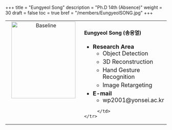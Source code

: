 +++
title = "Eungyeol Song"
description = "Ph.D 14th (Absence)"
weight = 30
draft = false
toc = true
bref = "/members/EungyeolSONG.jpg"
+++

<table>
    <tr>
       <td width="280" align="center" valign="top">
          <img alt="Baseline" width="200px" height="240" src="/members/EungyeolSONG.jpg">
       </td>
       <td>
            <h4>Eungyeol Song (송응열)</h4>
            <ul class="member_info">
                <li style="font-size: 18px"><b>Research Area</b>
                    <ul class="interest">
                        <li style="margin-bottom: 5px">Object Detection</li>
                        <li style="margin-bottom: 5px">3D Reconstruction</li>
                        <li style="margin-bottom: 5px">Hand Gesture Recognition</li>
                        <li style="margin-bottom: 5px">Image Retargeting</li>
                    </ul>
                </li>
                <li style="font-size: 18px"><b>E-mail</b>
                    <ul>
                        <li style="margin-bottom: 5px">wp2001@yonsei.ac.kr</li>
                    </ul>
                </li>
            </ul>
            
         </td>
    </tr>
</table>